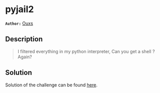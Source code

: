 # pyjail2

**`Author:`** [Ouxs](https://github.com/ouxs-19)

## Description

> I filtered everything in my python interpreter, Can you get a shell ?  
> Again?   

## Solution

Solution of the challenge can be found [here](solution/).